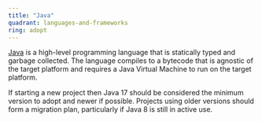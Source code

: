 ```yaml
---
title: "Java"
quadrant: languages-and-frameworks
ring: adopt
---
```


[Java](https://www.java.com/en/) is a high-level programming language that is
statically typed and garbage collected.
The language compiles to a bytecode that is agnostic of the target platform
and requires a Java Virtual Machine to run on the target platform.

If starting a new project then Java 17 should be considered the minimum version
to adopt and newer if possible. Projects using older versions should form
a migration plan, particularly if Java 8 is still in active use.
